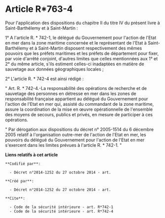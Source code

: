 # Article R*763-4

Pour l'application des dispositions du chapitre II du titre IV du présent livre à Saint-Barthélemy et à Saint-Martin : 

1° A l'article R. * 742-1, le délégué du Gouvernement pour l'action de l'Etat en mer dans la zone maritime concernée et le
représentant de l'Etat à Saint-Barthélemy et à Saint-Martin disposent respectivement des mêmes pouvoirs que les préfets
maritimes et les préfets de département pour fixer, par voie d'arrêté conjoint, d'autres limites que celles mentionnées aux
1° et 2° du même article, s'ils estiment celles-ci inadaptées en matière de sauvetage aux données géographiques locales ; 

2° L'article R. * 742-4 est ainsi rédigé : 

" Art. R. * 742-4.-La responsabilité des opérations de recherche et de sauvetage des personnes en détresse en mer dans les
zones de responsabilité française appartient au délégué du Gouvernement pour l'action de l'Etat en mer qui, assisté du
commandant de la zone maritime, assure la coordination de la mise en œuvre opérationnelle de l'ensemble des moyens de
secours, publics et privés, en mesure de participer à ces opérations. 

" Par dérogation aux dispositions du décret n° 2005-1514 du 6 décembre 2005 relatif à l'organisation outre-mer de l'action de
l'Etat en mer, les pouvoirs du délégué du Gouvernement pour l'action de l'Etat en mer s'exercent dans les limites prévues à
l'article R. * 742-1. "

**Liens relatifs à cet article**

	**Codifié par**:

	  - Décret n°2014-1252 du 27 octobre 2014 - art.

	**Créé par**:

	  - Décret n°2014-1252 du 27 octobre 2014 - art.

	**Cite**:

	  - Code de la sécurité intérieure - art. R*742-1
	  - Code de la sécurité intérieure - art. R*742-4
